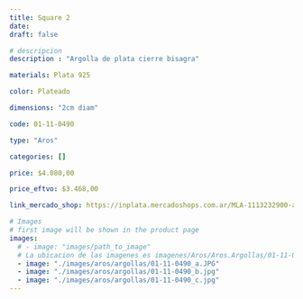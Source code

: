 ```yaml
---
title: Square 2
date: 
draft: false

# descripcion
description : "Argolla de plata cierre bisagra"

materials: Plata 925

color: Plateado

dimensions: "2cm diam"

code: 01-11-0490

type: "Aros"

categories: []

price: $4.080,00

price_eftvo: $3.468,00

link_mercado_shop: https://inplata.mercadoshops.com.ar/MLA-1113232900-aros-argolla-en-plata-925-square-2-_JM

# Images
# first image will be shown in the product page
images:
  # - image: "images/path_to_image"
  # La ubicacion de las imagenes es imagenes/Aros/Aros.Argollas/01-11-0490-square-2
  - image: "./images/aros/argollas/01-11-0490_a.JPG"
  - image: "./images/aros/argollas/01-11-0490_b.jpg"
  - image: "./images/aros/argollas/01-11-0490_c.jpg"
---
```

